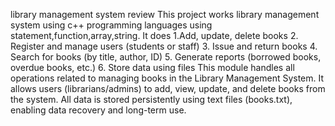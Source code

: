 library management system review 
This project works library management system using c++ programming languages using statement,function,array,string.
It does 1.Add, update, delete books
2. Register and manage users (students or staff)
3. Issue and return books
4. Search for books (by title, author, ID)
5. Generate reports (borrowed books, overdue books, etc.)
6. Store data using files
This module handles all operations related to managing books in the Library Management System. It allows users (librarians/admins) to add, view, update, and delete books from the system. All data is stored persistently using text files (books.txt), enabling data recovery and long-term use.
